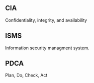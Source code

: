 ## CIA
Confidentiality, integrity, and availability
## ISMS
Information security managment system. 
## PDCA
Plan, Do, Check, Act